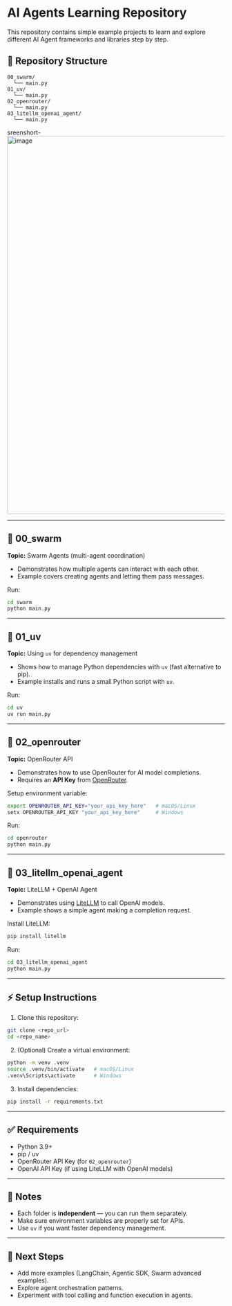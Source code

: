# AI Agents Learning Repository

This repository contains simple example projects to learn and explore different AI Agent frameworks and libraries step by step.

## 📂 Repository Structure

```
00_swarm/
  └── main.py
01_uv/
  └── main.py
02_openrouter/
  └── main.py
03_litellm_openai_agent/
  └── main.py
```
sreenshort- <img width="1691" height="873" alt="image" src="https://github.com/user-attachments/assets/703eef9a-1fcf-4716-b9c9-f3af8a2a3c01" />

---

## 🔹 00\_swarm

**Topic:** Swarm Agents (multi-agent coordination)

* Demonstrates how multiple agents can interact with each other.
* Example covers creating agents and letting them pass messages.

Run:

```bash
cd swarm
python main.py
```

---

## 🔹 01\_uv

**Topic:** Using `uv` for dependency management

* Shows how to manage Python dependencies with `uv` (fast alternative to pip).
* Example installs and runs a small Python script with `uv`.

Run:

```bash
cd uv
uv run main.py
```

---

## 🔹 02\_openrouter

**Topic:** OpenRouter API

* Demonstrates how to use OpenRouter for AI model completions.
* Requires an **API Key** from [OpenRouter](https://openrouter.ai).

Setup environment variable:

```bash
export OPENROUTER_API_KEY="your_api_key_here"   # macOS/Linux
setx OPENROUTER_API_KEY "your_api_key_here"     # Windows
```

Run:

```bash
cd openrouter
python main.py
```

---

## 🔹 03\_litellm\_openai\_agent

**Topic:** LiteLLM + OpenAI Agent

* Demonstrates using [LiteLLM](https://github.com/BerriAI/litellm) to call OpenAI models.
* Example shows a simple agent making a completion request.

Install LiteLLM:

```bash
pip install litellm
```

Run:

```bash
cd 03_litellm_openai_agent
python main.py
```

---

## ⚡ Setup Instructions

1. Clone this repository:

```bash
git clone <repo_url>
cd <repo_name>
```

2. (Optional) Create a virtual environment:

```bash
python -m venv .venv
source .venv/bin/activate   # macOS/Linux
.venv\Scripts\activate      # Windows
```

3. Install dependencies:

```bash
pip install -r requirements.txt
```

---

## ✅ Requirements

* Python 3.9+
* pip / uv
* OpenRouter API Key (for `02_openrouter`)
* OpenAI API Key (if using LiteLLM with OpenAI models)

---

## 📌 Notes

* Each folder is **independent** — you can run them separately.
* Make sure environment variables are properly set for APIs.
* Use `uv` if you want faster dependency management.

---

## 🚀 Next Steps

* Add more examples (LangChain, Agentic SDK, Swarm advanced examples).
* Explore agent orchestration patterns.
* Experiment with tool calling and function execution in agents.
